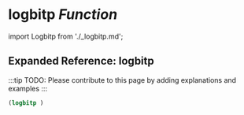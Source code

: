 # **logbitp** *Function*

import Logbitp from './_logbitp.md';

<Logbitp />

## Expanded Reference: logbitp

:::tip
TODO: Please contribute to this page by adding explanations and examples
:::

```lisp
(logbitp )
```

